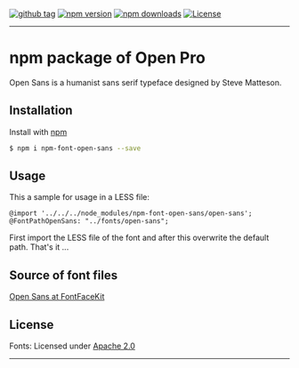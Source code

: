 [![github tag][github-tag-image]][github-tag-url]
[![npm version][npm-version-image]][npm-version-url]
[![npm downloads][npm-downloads-image]][npm-downloads-url]
[![License][license-image]][license-url]

***

# npm package of Open Pro

Open Sans is a humanist sans serif typeface designed by Steve Matteson.


## Installation

Install with [npm](https://www.npmjs.com/)

```sh
$ npm i npm-font-open-sans --save
```


## Usage

This a sample for usage in a LESS file:

```
@import '../../../node_modules/npm-font-open-sans/open-sans';
@FontPathOpenSans: "../fonts/open-sans";
```

First import the LESS file of the font and after this overwrite the default path. That's it ...



## Source of font files

[Open Sans at FontFaceKit](https://github.com/FontFaceKit/open-sans)


## License

Fonts: Licensed under [Apache 2.0](https://github.com/dasrick/npm-font-open-sans/blob/master/LICENSE)

***

[github-tag-image]: https://img.shields.io/github/tag/dasrick/npm-font-open-sans.svg?style=flat-square
[github-tag-url]: https://github.com/dasrick/npm-font-open-sans

[npm-version-image]: https://img.shields.io/npm/v/npm-font-open-sans.svg?style=flat-square
[npm-version-url]: https://www.npmjs.com/package/npm-font-open-sans
[npm-downloads-image]: https://img.shields.io/npm/dm/npm-font-open-sans.svg?style=flat-square
[npm-downloads-url]: https://www.npmjs.com/package/npm-font-open-sans

[license-image]: https://img.shields.io/github/license/dasrick/npm-font-open-sans.svg?style=flat-square
[license-url]: https://github.com/dasrick/npm-font-open-sans/blob/master/LICENSE
